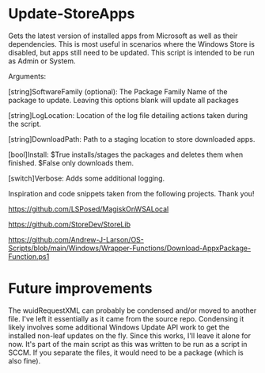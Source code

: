 # Update-StoreApps
Gets the latest version of installed apps from Microsoft as well as their dependencies. This is most useful in scenarios where the Windows Store is disabled, but apps still need to be updated. This script is intended to be run as Admin or System.

Arguments:

[string]SoftwareFamily (optional): The Package Family Name of the package to update. Leaving this options blank will update all packages

[string]LogLocation: Location of the log file detailing actions taken during the script.

[string]DownloadPath: Path to a staging location to store downloaded apps.

[bool]Install: $True installs/stages the packages and deletes them when finished. $False only downloads them.

[switch]Verbose: Adds some additional logging.

Inspiration and code snippets taken from the following projects. Thank you!


https://github.com/LSPosed/MagiskOnWSALocal

https://github.com/StoreDev/StoreLib

https://github.com/Andrew-J-Larson/OS-Scripts/blob/main/Windows/Wrapper-Functions/Download-AppxPackage-Function.ps1

# Future improvements

The wuidRequestXML can probably be condensed and/or moved to another file. I've left it essentially as it came from the source repo. Condensing it likely involves some additional Windows Update API work to get the installed non-leaf updates on the fly. Since this works, I'll leave it alone for now. It's part of the main script as this was written to be run as a script in SCCM. If you separate the files, it would need to be a package (which is also fine).
